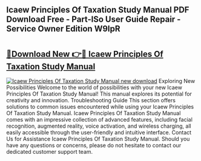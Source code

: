 ## Icaew Principles Of Taxation Study Manual PDF Download Free - Part-lSo User Guide Repair - Service Owner Edition W9IpR

# <h2><a href="http://cf2708.oget.top/?id=Icaew+Principles+Of+Taxation+Study+Manual">🔗Download New 👉🔴 Icaew Principles Of Taxation Study Manual</a></h2>

[![Icaew Principles Of Taxation Study Manual new download](https://i.imgur.com/5g1atiW.png)](http://cf2708.oget.top/?id=Icaew+Principles+Of+Taxation+Study+Manual)
Exploring New Possibilities Welcome to the world of possibilities with your new Icaew Principles Of Taxation Study Manual! This manual explores its potential for creativity and innovation. Troubleshooting Guide This section offers solutions to common issues encountered while using your Icaew Principles Of Taxation Study Manual. Icaew Principles Of Taxation Study Manual comes with an impressive collection of advanced features, including facial recognition, augmented reality, voice activation, and wireless charging, all easily accessible through the user-friendly and intuitive interface. Contact Us for Assistance Icaew Principles Of Taxation Study Manual. Should you have any questions or concerns, please do not hesitate to contact our dedicated customer support team.

